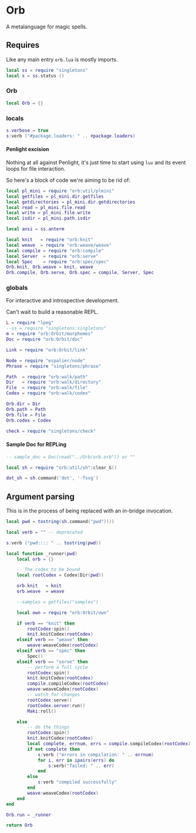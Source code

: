 # Orb

A metalanguage for magic spells.


## Requires

Like any main entry ``orb.lua`` is mostly imports.


```lua
local ss = require "singletons"
local s = ss.status ()
```
### Orb

```lua
local Orb = {}
```
### locals

```lua
s.verbose = true
s:verb ("#package.loaders: " .. #package.loaders)
```
#### Penlight excision

Nothing at all against Penlight, it's just time to start using ``luv`` and its
event loops for file interaction.


So here's a block of code we're aiming to be rid of:

```lua
local pl_mini = require "orb:util/plmini"
local getfiles = pl_mini.dir.getfiles
local getdirectories = pl_mini.dir.getdirectories
local read = pl_mini.file.read
local write = pl_mini.file.write
local isdir = pl_mini.path.isdir
```
```lua
local ansi = ss.anterm

local knit   = require "orb:knit"
local weave  = require "orb:weave/weave"
local compile = require "orb:compile"
local Server  = require "orb:serve"
local Spec    = require "orb:spec/spec"
Orb.knit, Orb.weave = knit, weave
Orb.compile, Orb.serve, Orb.spec = compile, Server, Spec
```
### globals

  For interactive and introspective development.


Can't wait to build a reasonable REPL.

```lua
L = require "lpeg"
--ss = require "singletons:singletons"
m = require "orb:Orbit/morphemes"
Doc = require "orb:Orbit/doc"

Link = require "orb:Orbit/link"

Node = require "espalier/node"
Phrase = require "singletons/phrase"

Path  = require "orb:walk/path"
Dir   = require "orb:walk/directory"
File  = require "orb:walk/file"
Codex = require "orb:walk/codex"

Orb.dir = Dir
Orb.path = Path
Orb.file = File
Orb.codex = Codex

check = require "singletons/check"
```
#### Sample Doc for REPLing

```lua
-- sample_doc = Doc(read("../Orb/orb.orb")) or ""

local sh = require "orb:util/sh":clear_G()

dot_sh = sh.command('dot', '-Tsvg')


```
## Argument parsing

This is in the process of being replaced with an in-bridge invocation.

```lua
local pwd = tostring(sh.command("pwd")())

local verb = "" -- deprecated

s:verb ("pwd:::: " .. tostring(pwd))

local function _runner(pwd)
    local orb = {}

    -- The codex to be bound
    local rootCodex = Codex(Dir(pwd))

    orb.knit   = knit
    orb.weave  = weave

    --samples = getfiles("samples")

    local own = require "orb:Orbit/own"

    if verb == "knit" then
        rootCodex:spin()
        knit.knitCodex(rootCodex)
    elseif verb == "weave" then
        weave:weaveCodex(rootCodex)
    elseif verb == "spec" then
        Spec()
    elseif verb == "serve" then
        -- perform a full cycle
        rootCodex:spin()
        knit.knitCodex(rootCodex)
        compile.compileCodex(rootCodex)
        weave:weaveCodex(rootCodex)
        -- watch for changes
        rootCodex:serve()
        rootCodex.server:run()
        Maki:roll()

    else
        -- do the things
        rootCodex:spin()
        knit.knitCodex(rootCodex)
        local complete, errnum, errs = compile.compileCodex(rootCodex)
        if not complete then
            s:verb ("errors in compilation: " .. errnum)
            for i, err in ipairs(errs) do
                s:verb("failed: " .. err)
            end
        else
            s:verb "compiled successfully"
        end
        weave:weaveCodex(rootCodex)
    end
end

Orb.run = _runner

return Orb
```
